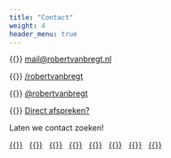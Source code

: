 ```yaml
---
title: "Contact"
weight: 4
header_menu: true
---
```


{{<icon class="fa fa-envelope">}}&nbsp;[mail@robertvanbregt.nl](mailto:mail@robertvanbregt.nl)

{{<icon class="fa fa-linkedin">}}&nbsp;[/robertvanbregt](https://linkedin.com/in/robertvanbregt)

{{<icon class="fa fa-twitter">}}&nbsp;[@robertvanbregt](https://twitter.com/robertvanbregt)

{{<icon class="fa fa-calendar">}}&nbsp;[Direct afspreken?](/afspreken)

Laten we contact zoeken!

[{{<icon class="fa fa-github">}}](https://github.com/metbril)
&nbsp;
[{{<icon class="fa fa-gitlab">}}](https://gitlab.com/metbril)
&nbsp;
[{{<icon class="fa fa-medium">}}](https://medium.com/@metbril)
&nbsp;
[{{<icon class="fa fa-get-pocket">}}](https://getpocket.com/@metbril)
&nbsp;
[{{<icon class="fa fa-skype">}}](skype://robertvanbregt)
&nbsp;
[{{<icon class="fa fa-trello">}}](https://trello.com/metbril)
&nbsp;
[{{<icon class="fa fa-address-card">}}](/assets/robertvanbregt.vcf)
&nbsp;
[{{<icon class="fa fa-key">}}](/assets/robertvanbregt-protonmail-com-public.asc)
